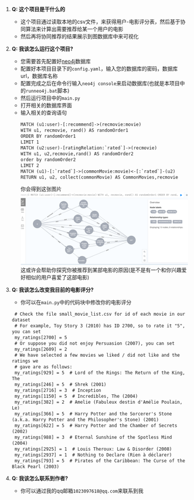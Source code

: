 1. **Q: 这个项目是干什么的**
   - 这个项目通过读取本地的csv文件，来获得用户-电影评分表，然后基于协同算法来计算出需要推荐给某一个用户的电影
   - 然后再将协同推荐的结果展示到图数据库中来可视化


2. **Q: 我该怎么运行这个项目?**
   - 您需要首先配置好[neo4j](https://blog.csdn.net/zsh1184528359/article/details/105893647)数据库
   - 配置好本项目目录下的`config.yaml`，输入您的数据库的密码，数据库url，数据库名称
   - 配置完成之后在命令行输入`neo4j console`来启动数据库(也就是本项目中的`runneo4j.bat`脚本)
   - 然后运行项目中的`main.py`
   - 打开相关的数据库界面
   - 输入相关的查询语句
     ```
     MATCH (u1:user)-[:recommend]->(recmovie:movie)
     WITH u1, recmovie, rand() AS randomOrder1
     ORDER BY randomOrder1
     LIMIT 1
     MATCH (u2:user)-[ratingRelation:`rated`]->(recmovie)
     WITH u1, u2,recmovie,rand() AS randomOrder2
     order by randomOrder2
     LIMIT 2
     MATCH (u1)-[:`rated`]->(commonMovie:movie)<-[:`rated`]-(u2)
     RETURN u1, u2, collect(commonMovie) AS CommonMovies,recmovie
     ```
     你会得到这张图片
     <img src="img/dataresult.png"/>
     这或许会帮助你探究你被推荐到某部电影的原因(是不是有一个和你兴趣爱好相似的用户喜爱了这部电影)

3. **Q: 我该怎么改变我目前的电影评分?**
   - 你可以在`main.py`中的代码块中修改你的电影评分
   ```
    # Check the file small_movie_list.csv for id of each movie in our dataset
    # For example, Toy Story 3 (2010) has ID 2700, so to rate it "5", you can set
    my_ratings[2700] = 5
    # Or suppose you did not enjoy Persuasion (2007), you can set
    my_ratings[2609] = 2
    # We have selected a few movies we liked / did not like and the ratings we
    # gave are as follows:
    my_ratings[929] = 5  # Lord of the Rings: The Return of the King, The
    my_ratings[246] = 5  # Shrek (2001)
    my_ratings[2716] = 3  # Inception
    my_ratings[1150] = 5  # Incredibles, The (2004)
    my_ratings[382] = 2  # Amelie (Fabuleux destin d'Amélie Poulain, Le)
    my_ratings[366] = 5  # Harry Potter and the Sorcerer's Stone (a.k.a. Harry Potter and the Philosopher's Stone) (2001)
    my_ratings[622] = 5  # Harry Potter and the Chamber of Secrets (2002)
    my_ratings[988] = 3  # Eternal Sunshine of the Spotless Mind (2004)
    my_ratings[2925] = 1  # Louis Theroux: Law & Disorder (2008)
    my_ratings[2937] = 1  # Nothing to Declare (Rien à déclarer)
    my_ratings[793] = 5  # Pirates of the Caribbean: The Curse of the Black Pearl (2003)
    ```

4. **Q: 我该怎么联系到作者?**
   - 你可以通过我的qq邮箱`1023097618@qq.com`来联系到我